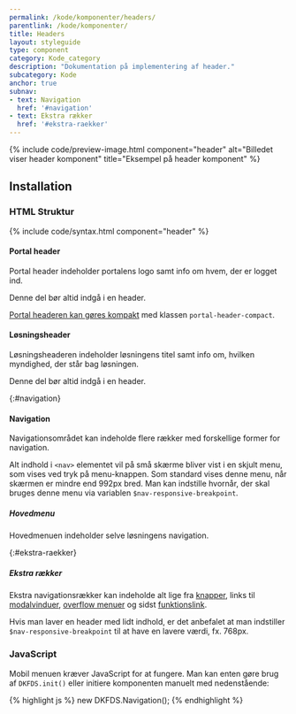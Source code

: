 ```yaml
---
permalink: /kode/komponenter/headers/
parentlink: /kode/komponenter/
title: Headers
layout: styleguide
type: component
category: Kode_category
description: "Dokumentation på implementering af header."
subcategory: Kode
anchor: true
subnav:
- text: Navigation
  href: '#navigation'
- text: Ekstra rækker
  href: '#ekstra-raekker'
---
```

{% include code/preview-image.html component="header" alt="Billedet viser header komponent" title="Eksempel på header komponent" %}

## Installation

### HTML Struktur

{% include code/syntax.html component="header" %}

#### Portal header

Portal header indeholder portalens logo samt info om hvem, der er logget ind.

Denne del bør altid indgå i en header.

<a href="/komponenter/headers/#kompakt" title="Gå til eksempel på kompakt portal header">Portal headeren kan gøres kompakt</a> med klassen `portal-header-compact`.

#### Løsningsheader

Løsningsheaderen indeholder løsningens titel samt info om, hvilken myndighed, der står bag løsningen.

Denne del bør altid indgå i en header.

{:#navigation}
#### Navigation

Navigationsområdet kan indeholde flere rækker med forskellige former for navigation.

Alt indhold i `<nav>` elementet vil på små skærme bliver vist i en skjult menu, som vises ved tryk på menu-knappen. Som standard vises denne menu, når skærmen er mindre end 992px bred. Man kan indstille hvornår, der skal bruges denne menu via variablen `$nav-responsive-breakpoint`.

##### Hovedmenu

Hovedmenuen indeholder selve løsningens navigation.

{:#ekstra-raekker}
##### Ekstra rækker

Ekstra navigationsrækker kan indeholde alt lige fra <a href="/komponenter/buttons/">knapper</a>, links til <a href="/kode/plugins/micromodal/">modalvinduer</a>, <a href="/komponenter/overflowmenu/">overflow menuer</a> og sidst <a href="/komponenter/funktionslink/">funktionslink</a>.

Hvis man laver en header med lidt indhold, er det anbefalet at man indstiller `$nav-responsive-breakpoint` til at have en lavere værdi, fx. 768px.

### JavaScript
Mobil menuen kræver JavaScript for at fungere. Man kan enten gøre brug af `DKFDS.init()` eller initiere komponenten manuelt med nedenstående:

{% highlight js %}
new DKFDS.Navigation();
{% endhighlight %}
